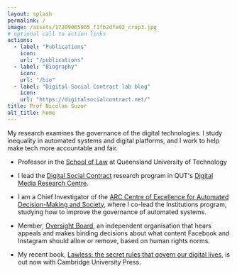 ```yaml
---
layout: splash
permalink: /
image: /assets/17209065905_f1fb2dfe92_crop3.jpg
# optional call to action links
actions:
  - label: "Publications"
    icon:
    url: "/publications"
  - label: "Biography"
    icon:
    url: "/bio"
  - label: "Digital Social Contract lab blog"
    icon:
    url: "https://digitalsocialcontract.net/"
title: Prof Nicolas Suzor
alt_title: home
---
```



My research examines the governance of the digital technologies. I study inequality in automated systems and digital platforms, and I work to help make tech more accountable and fair.


*   Professor in the [School of Law](http://law.qut.edu.au) at Queensland University of Technology

*   I lead the [Digital Social Contract](https://research.qut.edu.au/dmrc/programs/the-digital-social-contract/) research program in  QUT's [Digital Media Research Centre](http://qut.edu.au/research/dmrc/).

*   I am a Chief Investigator of the [ARC Centre of Excellence for Automated Decision-Making and Society](https://admscentre.org.au), where I co-lead the Institutions program, studying how to improve the governance of automated systems.

*   Member, [Oversight Board](https://oversightboard.com), an independent organisation that hears appeals and makes binding decisions about what content Facebook and Instagram should allow or remove, based on human rights norms.

* My recent book, [Lawless: the secret rules that govern our digital lives](https://www.amazon.com/Lawless-Secret-Rules-Govern-Digital/dp/1108740472/), is out now with Cambridge University Press.
